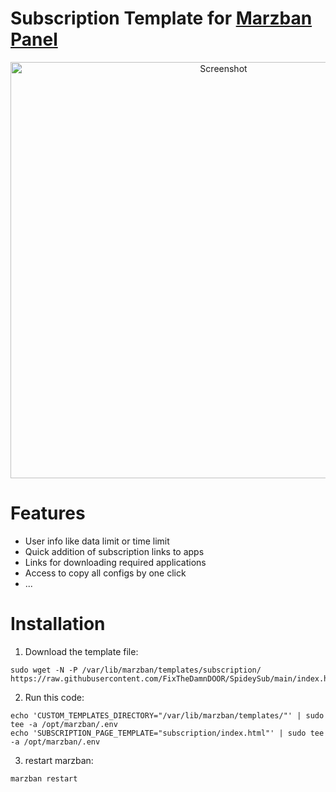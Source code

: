 # Subscription Template for [Marzban Panel](https://github.com/Gozargah/Marzban)

<div align="center">
  <img width="666" alt="Screenshot" src="https://github.com/user-attachments/assets/392bc478-f7d3-4a11-bd8e-0360f97f2760" />
</div>

# Features
  * User info like data limit or time limit
  * Quick addition of subscription links to apps
  * Links for downloading required applications
  * Access to copy all configs by one click
  * ...

# Installation
1. Download the template file:
```
sudo wget -N -P /var/lib/marzban/templates/subscription/ https://raw.githubusercontent.com/FixTheDamnDOOR/SpideySub/main/index.html
```
2. Run this code:
```
echo 'CUSTOM_TEMPLATES_DIRECTORY="/var/lib/marzban/templates/"' | sudo tee -a /opt/marzban/.env
echo 'SUBSCRIPTION_PAGE_TEMPLATE="subscription/index.html"' | sudo tee -a /opt/marzban/.env
```
3. restart marzban:
```
marzban restart
```
